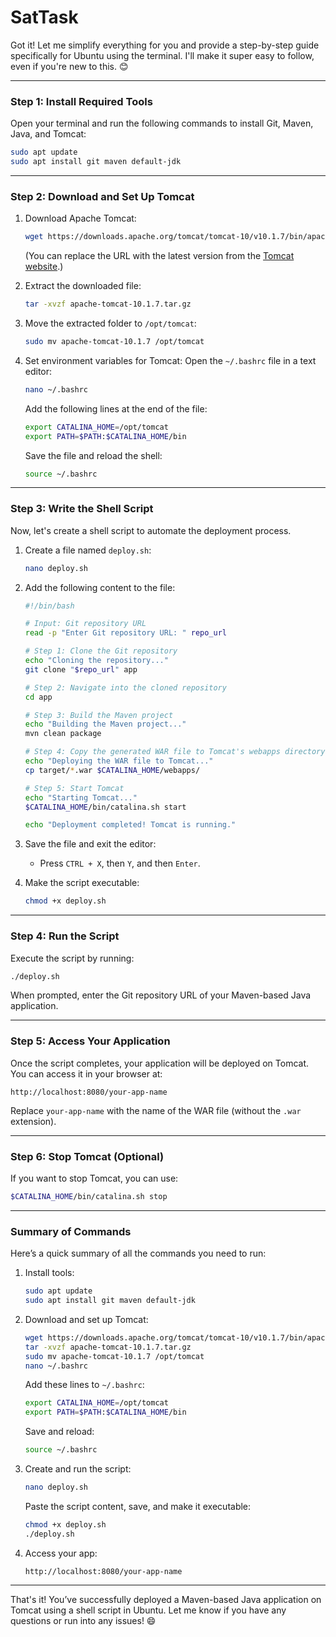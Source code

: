 # SatTask
Got it! Let me simplify everything for you and provide a step-by-step guide specifically for Ubuntu using the terminal. I'll make it super easy to follow, even if you're new to this. 😊

---

### **Step 1: Install Required Tools**
Open your terminal and run the following commands to install Git, Maven, Java, and Tomcat:

```bash
sudo apt update
sudo apt install git maven default-jdk
```

---

### **Step 2: Download and Set Up Tomcat**
1. Download Apache Tomcat:
   ```bash
   wget https://downloads.apache.org/tomcat/tomcat-10/v10.1.7/bin/apache-tomcat-10.1.7.tar.gz
   ```
   (You can replace the URL with the latest version from the [Tomcat website](https://tomcat.apache.org/download-10.cgi).)

2. Extract the downloaded file:
   ```bash
   tar -xvzf apache-tomcat-10.1.7.tar.gz
   ```

3. Move the extracted folder to `/opt/tomcat`:
   ```bash
   sudo mv apache-tomcat-10.1.7 /opt/tomcat
   ```

4. Set environment variables for Tomcat:
   Open the `~/.bashrc` file in a text editor:
   ```bash
   nano ~/.bashrc
   ```
   Add the following lines at the end of the file:
   ```bash
   export CATALINA_HOME=/opt/tomcat
   export PATH=$PATH:$CATALINA_HOME/bin
   ```
   Save the file and reload the shell:
   ```bash
   source ~/.bashrc
   ```

---

### **Step 3: Write the Shell Script**
Now, let's create a shell script to automate the deployment process.

1. Create a file named `deploy.sh`:
   ```bash
   nano deploy.sh
   ```

2. Add the following content to the file:
   ```bash
   #!/bin/bash

   # Input: Git repository URL
   read -p "Enter Git repository URL: " repo_url

   # Step 1: Clone the Git repository
   echo "Cloning the repository..."
   git clone "$repo_url" app

   # Step 2: Navigate into the cloned repository
   cd app

   # Step 3: Build the Maven project
   echo "Building the Maven project..."
   mvn clean package

   # Step 4: Copy the generated WAR file to Tomcat's webapps directory
   echo "Deploying the WAR file to Tomcat..."
   cp target/*.war $CATALINA_HOME/webapps/

   # Step 5: Start Tomcat
   echo "Starting Tomcat..."
   $CATALINA_HOME/bin/catalina.sh start

   echo "Deployment completed! Tomcat is running."
   ```

3. Save the file and exit the editor:
   - Press `CTRL + X`, then `Y`, and then `Enter`.

4. Make the script executable:
   ```bash
   chmod +x deploy.sh
   ```

---

### **Step 4: Run the Script**
Execute the script by running:
```bash
./deploy.sh
```

When prompted, enter the Git repository URL of your Maven-based Java application.

---

### **Step 5: Access Your Application**
Once the script completes, your application will be deployed on Tomcat. You can access it in your browser at:
```
http://localhost:8080/your-app-name
```
Replace `your-app-name` with the name of the WAR file (without the `.war` extension).

---

### **Step 6: Stop Tomcat (Optional)**
If you want to stop Tomcat, you can use:
```bash
$CATALINA_HOME/bin/catalina.sh stop
```

---

### **Summary of Commands**
Here’s a quick summary of all the commands you need to run:

1. Install tools:
   ```bash
   sudo apt update
   sudo apt install git maven default-jdk
   ```

2. Download and set up Tomcat:
   ```bash
   wget https://downloads.apache.org/tomcat/tomcat-10/v10.1.7/bin/apache-tomcat-10.1.7.tar.gz
   tar -xvzf apache-tomcat-10.1.7.tar.gz
   sudo mv apache-tomcat-10.1.7 /opt/tomcat
   nano ~/.bashrc
   ```
   Add these lines to `~/.bashrc`:
   ```bash
   export CATALINA_HOME=/opt/tomcat
   export PATH=$PATH:$CATALINA_HOME/bin
   ```
   Save and reload:
   ```bash
   source ~/.bashrc
   ```

3. Create and run the script:
   ```bash
   nano deploy.sh
   ```
   Paste the script content, save, and make it executable:
   ```bash
   chmod +x deploy.sh
   ./deploy.sh
   ```

4. Access your app:
   ```
   http://localhost:8080/your-app-name
   ```

---

That's it! You’ve successfully deployed a Maven-based Java application on Tomcat using a shell script in Ubuntu. Let me know if you have any questions or run into any issues! 😄
